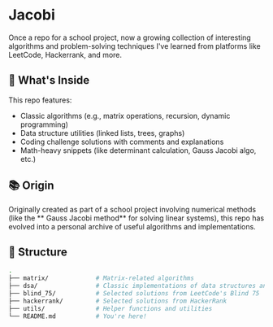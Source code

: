 # Jacobi

Once a repo for a school project, now a growing collection of interesting algorithms and problem-solving techniques I've learned from platforms like LeetCode, Hackerrank, and more.

## 🧠 What's Inside

This repo features:

- Classic algorithms (e.g., matrix operations, recursion, dynamic programming)
- Data structure utilities (linked lists, trees, graphs)
- Coding challenge solutions with comments and explanations
- Math-heavy snippets (like determinant calculation, Gauss Jacobi algo, etc.)

## 📚 Origin

Originally created as part of a school project involving numerical methods (like the ** Gauss Jacobi method** for solving linear systems), this repo has evolved into a personal archive of useful algorithms and implementations.

## 📂 Structure

```bash
.
├── matrix/             # Matrix-related algorithms
├── dsa/                # Classic implementations of data structures and algorithms (linked lists, etc.)
├── blind_75/           # Selected solutions from LeetCode's Blind 75
├── hackerrank/         # Selected solutions from HackerRank
├── utils/              # Helper functions and utilities
└── README.md           # You're here!
